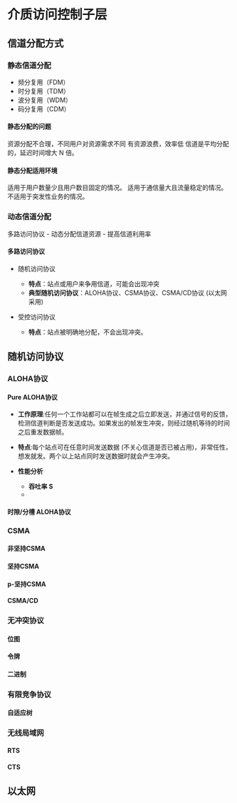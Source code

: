 # 介质访问控制子层

## 信道分配方式

### 静态信道分配

- 频分复用（FDM）
- 时分复用（TDM）
- 波分复用（WDM）
- 码分复用（CDM）

#### 静态分配的问题

资源分配不合理，不同用户对资源需求不同
有资源浪费，效率低
信道是平均分配的，延迟时间增大 N 倍。


#### 静态分配适用环境

适用于用户数量少且用户数目固定的情况。
适用于通信量大且流量稳定的情况。
不适用于突发性业务的情况。

### 动态信道分配

多路访问协议 - 动态分配信道资源 - 提高信道利用率

#### 多路访问协议

- 随机访问协议
  - **特点**：站点或用户来争用信道，可能会出现冲突
  - **典型随机访问协议**：ALOHA协议、CSMA协议、CSMA/CD协议 (以太网采用)

- 受控访问协议
  - **特点**：站点被明确地分配，不会出现冲突。

## 随机访问协议

### ALOHA协议

#### Pure ALOHA协议

- **工作原理**:任何一个工作站都可以在帧生成之后立即发送，并通过信号的反馈，检测信道判断是否发送成功。如果发出的帧发生冲突，则经过随机等待的时间之后重发数据帧。


- **特点**:每个站点可在任意时间发送数据 (不关心信道是否已被占用)，非常任性，想发就发。两个以上站点同时发送数据时就会产生冲突。

- **性能分析**
  - **吞吐率 S**
  - 

#### 时隙/分槽 ALOHA协议

### CSMA

#### 非坚持CSMA

#### 坚持CSMA

#### p-坚持CSMA

#### CSMA/CD

### 无冲突协议

#### 位图

#### 令牌

#### 二进制

### 有限竞争协议

#### 自适应树

### 无线局域网

#### RTS

#### CTS

## 以太网